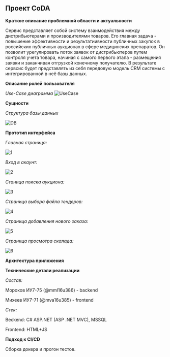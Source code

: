 Проект CoDA
----
**Краткое описание проблемной области и актуальности**

Сервис представляет собой систему взаимодействия между дистрибьютерами и производителями товаров. Его главная задача - повышение эффективности и результатиивности публичных закупок в российских публичных аукционах в сфере медицинских препаратов.
Он позволит урегулировать поток заявок от дистрибьютеров путем контроля учета товара, начиная с самого первого этапа - размещения заявки и заканчивая отгрузкой конечному получателю. В результате сервсис будет представлять из себя передовую модель CRM системы с интегрированной в неё базы данных.

**Описание ролей пользователя**

*Use-Case диаграмма*
![UseCase](images/UseCase.jpg)

**Сущности**

*Структура базы данных*

![DB](images/Er-diag.png)

**Прототип интерфейса**

*Главная страница:*

![1](images/1.png)

*Вход в акаунт:*

![2](images/2.png)

*Станица поиска аукциона:*

![3](images/3.png)

*Страница выбора файла тендеров:*

![4](images/4.png)

*Страница добавления нового заказа:*

![5](images/5.png)

*Страница просмотра скалада:*

![6](images/6.png)

**Архитектура приложения**


**Технические детали реализации**

*Состав:*

Мороков ИУ7-75 (@mml16u386) - backend

Михеев ИУ7-71 (@mva16u385) - frontend

*Стек:*

Beckend: C# ASP.NET (ASP .NET MVC), MSSQL

Frontend: HTML+JS


**Подход к CI/CD**

Сборка докера и прогон тестов.
